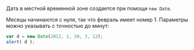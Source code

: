 Дата в местной временной зоне создается при помощи `new Date`.

Месяцы начинаются с нуля, так что февраль имеет номер 1. Параметры можно указывать с точностью до минут:

```js run
var d = new Date(2012, 1, 20, 3, 12);
alert( d );
```

